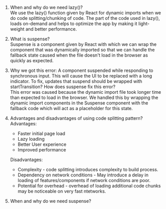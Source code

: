 1. When and why do we need lazy()?  
   We use the lazy() function given by React for dynamic imports when we do code splitting/chunking of code. The part of the code used in lazy(), loads on-demand and helps to optimize the app by making it light-weight and better performance.  

2. What is suspense?  
   Suspense is a component given by React with which we can wrap the component that was dynamically imported so that we can handle the fallback state caused when the file doesn't load in the browser as quickly as expected.  

3. Why we got this error: A component suspended while responding to synchronous input. This will cause the UI to be replaced with a long indicator. To fix, updates that suspend should be wrapped with startTransition? How does suspense fix this error?  
   This error was caused because the dynamic import file took longer time than expected to load in the browser. We handled this by wrapping the dynamic import components in the Suspense component with the fallback code which will act as a placeholder for this state.

4. Advantages and disadvantages of using code splitting pattern?  
   Advantages:  
   - Faster initial page load
   - Lazy loading
   - Better User experience
   - Improved performance

   Disadvantages:
   - Complexity - code splitting introduces complexity to build process.
   - Dependency on network conditions - May introduce a delay in loading of features/components if network conditions are poor.
   - Potential for overhead - overhead of loading additional code chunks may be noticeable on very fast ntetworks.
  
5. When and why do we need suspense?
   
